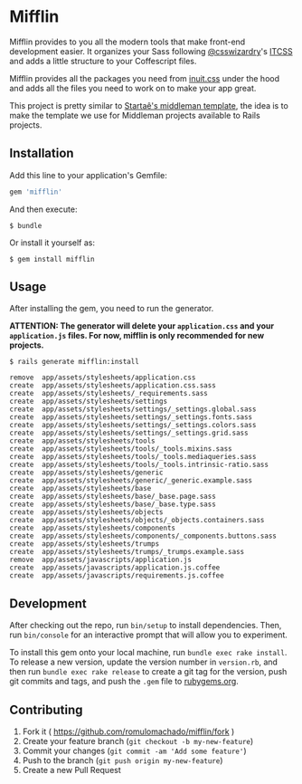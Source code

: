 # Mifflin

Mifflin provides to you all the modern tools that make front-end development easier. It organizes your Sass following [@csswizardry](https://github.com/csswizardry)'s [ITCSS](https://www.youtube.com/watch?v=1OKZOV-iLj4) and adds a little structure to your Coffescript files.

Mifflin provides all the packages you need from [inuit.css](https://github.com/inuitcss) under the hood and adds all the files you need to work on to make your app great.

This project is pretty similar to [Startaê's middleman template](http://github.com/startae/middleman-startae), the idea is to make the template we use for Middleman projects available to Rails projects.

## Installation

Add this line to your application's Gemfile:

```ruby
gem 'mifflin'
```

And then execute:

    $ bundle

Or install it yourself as:

    $ gem install mifflin

## Usage

After installing the gem, you need to run the generator.

**ATTENTION: The generator will delete your `application.css` and your `application.js` files. For now, mifflin is only recommended for new projects.**

    $ rails generate mifflin:install

    remove  app/assets/stylesheets/application.css
    create  app/assets/stylesheets/application.css.sass
    create  app/assets/stylesheets/_requirements.sass
    create  app/assets/stylesheets/settings
    create  app/assets/stylesheets/settings/_settings.global.sass
    create  app/assets/stylesheets/settings/_settings.fonts.sass
    create  app/assets/stylesheets/settings/_settings.colors.sass
    create  app/assets/stylesheets/settings/_settings.grid.sass
    create  app/assets/stylesheets/tools
    create  app/assets/stylesheets/tools/_tools.mixins.sass
    create  app/assets/stylesheets/tools/_tools.mediaqueries.sass
    create  app/assets/stylesheets/tools/_tools.intrinsic-ratio.sass
    create  app/assets/stylesheets/generic
    create  app/assets/stylesheets/generic/_generic.example.sass
    create  app/assets/stylesheets/base
    create  app/assets/stylesheets/base/_base.page.sass
    create  app/assets/stylesheets/base/_base.type.sass
    create  app/assets/stylesheets/objects
    create  app/assets/stylesheets/objects/_objects.containers.sass
    create  app/assets/stylesheets/components
    create  app/assets/stylesheets/components/_components.buttons.sass
    create  app/assets/stylesheets/trumps
    create  app/assets/stylesheets/trumps/_trumps.example.sass
    remove  app/assets/javascripts/application.js
    create  app/assets/javascripts/application.js.coffee
    create  app/assets/javascripts/requirements.js.coffee

## Development

After checking out the repo, run `bin/setup` to install dependencies. Then, run `bin/console` for an interactive prompt that will allow you to experiment.

To install this gem onto your local machine, run `bundle exec rake install`. To release a new version, update the version number in `version.rb`, and then run `bundle exec rake release` to create a git tag for the version, push git commits and tags, and push the `.gem` file to [rubygems.org](https://rubygems.org).

## Contributing

1. Fork it ( https://github.com/romulomachado/mifflin/fork )
2. Create your feature branch (`git checkout -b my-new-feature`)
3. Commit your changes (`git commit -am 'Add some feature'`)
4. Push to the branch (`git push origin my-new-feature`)
5. Create a new Pull Request
